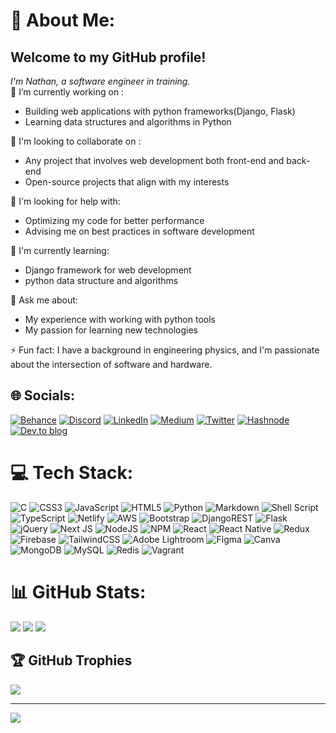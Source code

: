 # 💫 About Me:
## **Welcome to my GitHub profile!** <br>
_I'm Nathan, a software engineer in training._ <br>
🔭 I’m currently working on :
* Building web applications with python frameworks(Django, Flask)
* Learning data structures and algorithms in Python

👯 I'm looking to collaborate on :
* Any project that involves web development both front-end and back-end
* Open-source projects that align with my interests

🤝 I'm looking for help with:
* Optimizing my code for better performance
* Advising me on best practices in software development

🌱 I'm currently learning:
- Django framework for web development
- python data structure and algorithms 

💬 Ask me about:
- My experience with working with python tools
- My passion for learning new technologies

⚡ Fun fact: I have a background in engineering physics, and I'm passionate about the intersection of software and hardware.


## 🌐 Socials:
[![Behance](https://img.shields.io/badge/Behance-1769ff?logo=behance&logoColor=white)](https://behance.net/Nathan-88) [![Discord](https://img.shields.io/badge/Discord-%237289DA.svg?logo=discord&logoColor=white)](https://discord.gg/rpqr6eZr) [![LinkedIn](https://img.shields.io/badge/LinkedIn-%230077B5.svg?logo=linkedin&logoColor=white)](https://linkedin.com/in/chukwuebuka-o-469aa316a) [![Medium](https://img.shields.io/badge/Medium-12100E?logo=medium&logoColor=white)](https://medium.com/@onwukaebuka) [![Twitter](https://img.shields.io/badge/Twitter-%231DA1F2.svg?logo=Twitter&logoColor=white)](https://twitter.com/@illchucks) [![Hashnode](https://img.shields.io/badge/Hashnode-2962FF?style=for-the-badge&logo=hashnode&logoColor=white)](https://nathan-88.hashnode.dev) [![Dev.to blog](https://img.shields.io/badge/dev.to-0A0A0A?style=for-the-badge&logo=dev.to&logoColor=white)](https://dev.to/nathan88)

# 💻 Tech Stack:
![C](https://img.shields.io/badge/c-%2300599C.svg?style=for-the-badge&logo=c&logoColor=white) ![CSS3](https://img.shields.io/badge/css3-%231572B6.svg?style=for-the-badge&logo=css3&logoColor=white) ![JavaScript](https://img.shields.io/badge/javascript-%23323330.svg?style=for-the-badge&logo=javascript&logoColor=%23F7DF1E) ![HTML5](https://img.shields.io/badge/html5-%23E34F26.svg?style=for-the-badge&logo=html5&logoColor=white) ![Python](https://img.shields.io/badge/python-3670A0?style=for-the-badge&logo=python&logoColor=ffdd54) ![Markdown](https://img.shields.io/badge/markdown-%23000000.svg?style=for-the-badge&logo=markdown&logoColor=white) ![Shell Script](https://img.shields.io/badge/shell_script-%23121011.svg?style=for-the-badge&logo=gnu-bash&logoColor=white) ![TypeScript](https://img.shields.io/badge/typescript-%23007ACC.svg?style=for-the-badge&logo=typescript&logoColor=white) ![Netlify](https://img.shields.io/badge/netlify-%23000000.svg?style=for-the-badge&logo=netlify&logoColor=#00C7B7) ![AWS](https://img.shields.io/badge/AWS-%23FF9900.svg?style=for-the-badge&logo=amazon-aws&logoColor=white) ![Bootstrap](https://img.shields.io/badge/bootstrap-%23563D7C.svg?style=for-the-badge&logo=bootstrap&logoColor=white) ![DjangoREST](https://img.shields.io/badge/DJANGO-REST-ff1709?style=for-the-badge&logo=django&logoColor=white&color=ff1709&labelColor=gray) ![Flask](https://img.shields.io/badge/flask-%23000.svg?style=for-the-badge&logo=flask&logoColor=white) ![jQuery](https://img.shields.io/badge/jquery-%230769AD.svg?style=for-the-badge&logo=jquery&logoColor=white) ![Next JS](https://img.shields.io/badge/Next-black?style=for-the-badge&logo=next.js&logoColor=white) ![NodeJS](https://img.shields.io/badge/node.js-6DA55F?style=for-the-badge&logo=node.js&logoColor=white) ![NPM](https://img.shields.io/badge/NPM-%23000000.svg?style=for-the-badge&logo=npm&logoColor=white) ![React](https://img.shields.io/badge/react-%2320232a.svg?style=for-the-badge&logo=react&logoColor=%2361DAFB) ![React Native](https://img.shields.io/badge/react_native-%2320232a.svg?style=for-the-badge&logo=react&logoColor=%2361DAFB) ![Redux](https://img.shields.io/badge/redux-%23593d88.svg?style=for-the-badge&logo=redux&logoColor=white) ![Firebase](https://img.shields.io/badge/firebase-%23039BE5.svg?style=for-the-badge&logo=firebase) ![TailwindCSS](https://img.shields.io/badge/tailwindcss-%2338B2AC.svg?style=for-the-badge&logo=tailwind-css&logoColor=white) ![Adobe Lightroom](https://img.shields.io/badge/Adobe%20Lightroom-31A8FF.svg?style=for-the-badge&logo=Adobe%20Lightroom&logoColor=white) 	![Figma](https://img.shields.io/badge/figma-%23F24E1E.svg?style=for-the-badge&logo=figma&logoColor=white) ![Canva](https://img.shields.io/badge/Canva-%2300C4CC.svg?style=for-the-badge&logo=Canva&logoColor=white) ![MongoDB](https://img.shields.io/badge/MongoDB-%234ea94b.svg?style=for-the-badge&logo=mongodb&logoColor=white) ![MySQL](https://img.shields.io/badge/mysql-%2300f.svg?style=for-the-badge&logo=mysql&logoColor=white) ![Redis](https://img.shields.io/badge/redis-%23DD0031.svg?style=for-the-badge&logo=redis&logoColor=white) ![Vagrant](https://img.shields.io/badge/vagrant-%231563FF.svg?style=for-the-badge&logo=vagrant&logoColor=white)

# 📊 GitHub Stats:
![](https://github-readme-stats.vercel.app/api?username=Nathan-88&theme=dark&hide_border=false&include_all_commits=false&count_private=false) 
![](https://github-readme-streak-stats.herokuapp.com/?user=Nathan-88&theme=dark&hide_border=false)
![](https://github-readme-stats.vercel.app/api/top-langs/?username=Nathan-88&theme=dark&hide_border=false&include_all_commits=false&count_private=false&layout=compact)


## 🏆 GitHub Trophies
![](https://github-profile-trophy.vercel.app/?username=Nathan-88&theme=radical&no-frame=true&no-bg=false&margin-w=4)

---
[![](https://visitcount.itsvg.in/api?id=Nathan-88&icon=0&color=0)](https://visitcount.itsvg.in)

